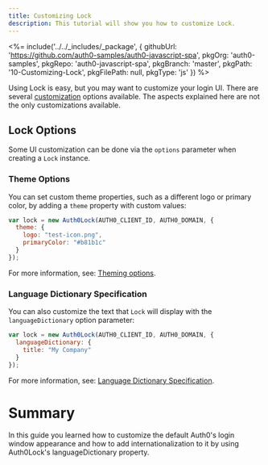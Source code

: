 ```yaml
---
title: Customizing Lock
description: This tutorial will show you how to customize Lock.
---
```


<%= include('../../_includes/_package', {
  githubUrl: 'https://github.com/auth0-samples/auth0-javascript-spa',
  pkgOrg: 'auth0-samples',
  pkgRepo: 'auth0-javascript-spa',
  pkgBranch: 'master',
  pkgPath: '10-Customizing-Lock',
  pkgFilePath: null,
  pkgType: 'js'
}) %>

Using Lock is easy, but you may want to customize your login UI. There are several [customization](/libraries/lock/v10/customization) options available. The aspects explained here are not the only customizations available.

## Lock Options

Some UI customization can be done via the `options` parameter when creating a `Lock` instance.

### Theme Options

You can set custom theme properties, such as a different logo or primary color, by adding a `theme` property with custom values:

```javascript
var lock = new Auth0Lock(AUTH0_CLIENT_ID, AUTH0_DOMAIN, {
  theme: {
    logo: "test-icon.png",
    primaryColor: "#b81b1c"
  }
});
```
For more information, see: [Theming options](/libraries/lock/v10/ui-customization).

### Language Dictionary Specification

You can also customize the text that `Lock` will display with the `languageDictionary` option parameter:

```javascript
var lock = new Auth0Lock(AUTH0_CLIENT_ID, AUTH0_DOMAIN, {
  languageDictionary: {
    title: "My Company"
  }
});
```

For more information, see: [Language Dictionary Specification](/libraries/lock/v10/i18n).

# Summary

In this guide you learned how to customize the default Auth0's login window appearance and how to add internationalization to it by using Auth0Lock's languageDictionary property.
